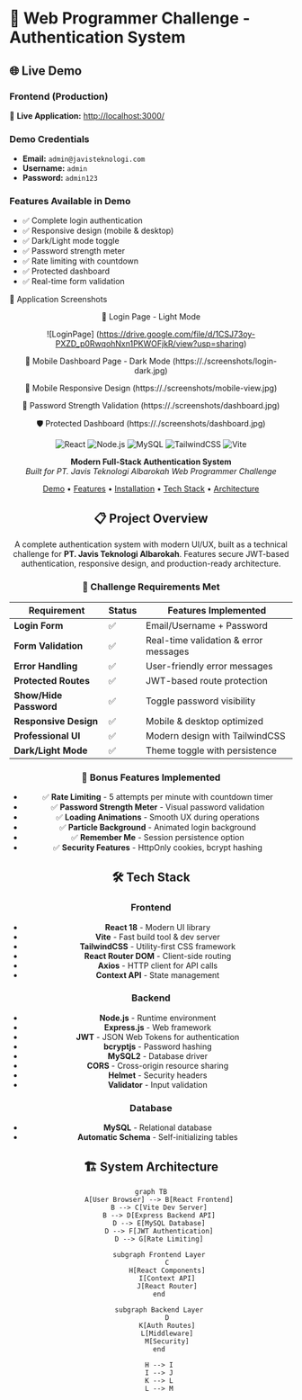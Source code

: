 # 🚀 Web Programmer Challenge - Authentication System

## 🌐 Live Demo

### Frontend (Production)
🔗 **Live Application:** [http://localhost:3000/](http://localhost:3000/)

### Demo Credentials
- **Email:** `admin@javisteknologi.com`
- **Username:** `admin`
- **Password:** `admin123`

### Features Available in Demo
- ✅ Complete login authentication
- ✅ Responsive design (mobile & desktop)
- ✅ Dark/Light mode toggle
- ✅ Password strength meter
- ✅ Rate limiting with countdown
- ✅ Protected dashboard
- ✅ Real-time form validation

📸 Application Screenshots
<div align="center">
🎨 Login Page - Light Mode

![LoginPage] (https://drive.google.com/file/d/1CSJ73oy-PXZD_p0RwqohNxn1PKWOFjkR/view?usp=sharing)

🌙 Mobile Dashboard Page - Dark Mode
(https://./screenshots/login-dark.jpg)

📱 Mobile Responsive Design
(https://./screenshots/mobile-view.jpg)

🔐 Password Strength Validation
(https://./screenshots/dashboard.jpg)

🛡️ Protected Dashboard
(https://./screenshots/dashboard.jpg)

<div align="center">

![React](https://img.shields.io/badge/React-18.2.0-61DAFB?logo=react)
![Node.js](https://img.shields.io/badge/Node.js-18+-339933?logo=node.js)
![MySQL](https://img.shields.io/badge/MySQL-8.0-4479A1?logo=mysql)
![TailwindCSS](https://img.shields.io/badge/TailwindCSS-3.3.0-06B6D4?logo=tailwindcss)
![Vite](https://img.shields.io/badge/Vite-4.5.0-646CFF?logo=vite)

**Modern Full-Stack Authentication System**  
*Built for PT. Javis Teknologi Albarokah Web Programmer Challenge*

[Demo](#-live-demo) • [Features](#-features) • [Installation](#-installation) • [Tech Stack](#-tech-stack) • [Architecture](#-architecture)

</div>

## 📋 Project Overview

A complete authentication system with modern UI/UX, built as a technical challenge for **PT. Javis Teknologi Albarokah**. Features secure JWT-based authentication, responsive design, and production-ready architecture.

### 🎯 Challenge Requirements Met

| Requirement | Status | Features Implemented |
|-------------|---------|---------------------|
| **Login Form** | ✅ | Email/Username + Password |
| **Form Validation** | ✅ | Real-time validation & error messages |
| **Error Handling** | ✅ | User-friendly error messages |
| **Protected Routes** | ✅ | JWT-based route protection |
| **Show/Hide Password** | ✅ | Toggle password visibility |
| **Responsive Design** | ✅ | Mobile & desktop optimized |
| **Professional UI** | ✅ | Modern design with TailwindCSS |
| **Dark/Light Mode** | ✅ | Theme toggle with persistence |

### 🚀 Bonus Features Implemented

- ✅ **Rate Limiting** - 5 attempts per minute with countdown timer
- ✅ **Password Strength Meter** - Visual password validation
- ✅ **Loading Animations** - Smooth UX during operations
- ✅ **Particle Background** - Animated login background
- ✅ **Remember Me** - Session persistence option
- ✅ **Security Features** - HttpOnly cookies, bcrypt hashing

## 🛠 Tech Stack

### Frontend
- **React 18** - Modern UI library
- **Vite** - Fast build tool & dev server
- **TailwindCSS** - Utility-first CSS framework
- **React Router DOM** - Client-side routing
- **Axios** - HTTP client for API calls
- **Context API** - State management

### Backend
- **Node.js** - Runtime environment
- **Express.js** - Web framework
- **JWT** - JSON Web Tokens for authentication
- **bcryptjs** - Password hashing
- **MySQL2** - Database driver
- **CORS** - Cross-origin resource sharing
- **Helmet** - Security headers
- **Validator** - Input validation

### Database
- **MySQL** - Relational database
- **Automatic Schema** - Self-initializing tables

## 🏗 System Architecture

```mermaid
graph TB
    A[User Browser] --> B[React Frontend]
    B --> C[Vite Dev Server]
    B --> D[Express Backend API]
    D --> E[MySQL Database]
    D --> F[JWT Authentication]
    D --> G[Rate Limiting]
    
    subgraph Frontend Layer
        C
        H[React Components]
        I[Context API]
        J[React Router]
    end
    
    subgraph Backend Layer
        D
        K[Auth Routes]
        L[Middleware]
        M[Security]
    end
    
    H --> I
    I --> J
    K --> L
    L --> M